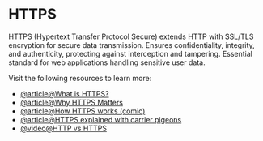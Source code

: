 # HTTPS

HTTPS (Hypertext Transfer Protocol Secure) extends HTTP with SSL/TLS encryption for secure data transmission. Ensures confidentiality, integrity, and authenticity, protecting against interception and tampering. Essential standard for web applications handling sensitive user data.

Visit the following resources to learn more:

- [@article@What is HTTPS?](https://www.cloudflare.com/en-gb/learning/ssl/what-is-https/)
- [@article@Why HTTPS Matters](https://developers.google.com/web/fundamentals/security/encrypt-in-transit/why-https)
- [@article@How HTTPS works (comic)](https://howhttps.works/)
- [@article@HTTPS explained with carrier pigeons](https://baida.dev/articles/https-explained-with-carrier-pigeons)
- [@video@HTTP vs HTTPS](https://www.youtube.com/watch?v=nOmT_5hqgPk)